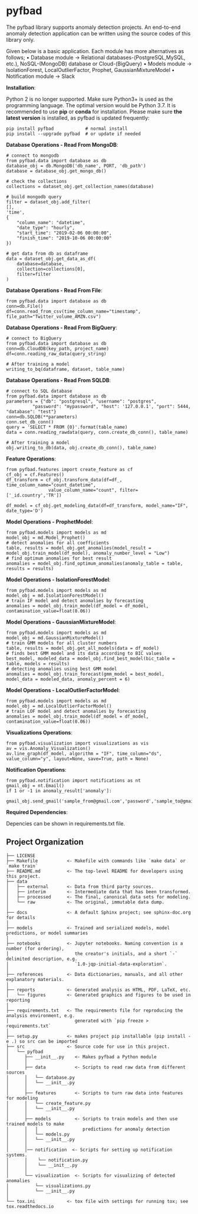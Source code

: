 pyfbad
==============================

The pyfbad library supports anomaly detection projects. An end-to-end anomaly detection application can be written using the source codes of this library only.

Given below is a basic application. Each module has more alternatives as follows;
• Database module -> Relational databases-(PostgreSQL,MySQL, etc.), NoSQL-(MongoDB) database or Cloud-(BigQuery)
• Models module   -> IsolationForest, LocalOutlierFactor, Prophet, GaussianMixtureModel
• Notification module -> Slack

**Installation**:

Python 2 is no longer supported. Make sure Python3+ is used as the programming language. The optimal version would be Python 3.7. It is recommended to use **pip** or **conda** for installation. Please make sure
**the latest version** is installed, as pyfbad is updated frequently:

    pip install pyfbad            # normal install
    pip install --upgrade pyfbad  # or update if needed

**Database Operations - Read From MongoDB**:

    # connect to mongodb
    from pyfbad.data import database as db
    database_obj = db.MongoDB('db_name', PORT, 'db_path')
    database = database_obj.get_mongo_db()

    # check the collections
    collections = dataset_obj.get_collection_names(database)

    # build mongodb query
    filter = dataset_obj.add_filter(
    [],
    'time',
    {
        "column_name": "datetime",
        "date_type": "hourly",
        "start_time": "2019-02-06 00:00:00",
        "finish_time": "2019-10-06 00:00:00"
    })

    # get data from db as dataframe
    data = dataset_obj.get_data_as_df(
        database=database,
        collection=collections[0],
        filter=filter
    )
**Database Operations - Read From File**:

    from pyfbad.data import database as db
    conn=db.File()
    df=conn.read_from_csv(time_column_name="timestamp", file_path="Twitter_volume_AMZN.csv")

**Database Operations - Read From BigQuery**:

    # connect to BigQuery
    from pyfbad.data import database as db
    conn=db.CloudDB(key_path, project_name)
    df=conn.reading_raw_data(query_string)

    # After training a model
    writing_to_bq(dataframe, dataset, table_name)

**Database Operations - Read From SQLDB**:

    # connect to SQL database
    from pyfbad.data import database as db
    parameters = {"db": "postgresql", "username": "postgres",
              "password": "mypassword", "host": '127.0.0.1', "port": 5444, "database": "test"}
    conn=db.SQLDB(**parameters)
    conn.set_db_conn()
    query = 'SELECT * FROM {0}'.format(table_name)
    data = conn.reading_rawdata(query, conn.create_db_conn(), table_name)

    # After training a model
    obj.writing_to_db(data, obj.create_db_conn(), table_name)

**Feature Operations**:

    from pyfbad.features import create_feature as cf
    cf_obj = cf.Features()
    df_transform = cf_obj.transform_data(df=df_, time_column_name="count_datetime", 
                    value_column_name="count", filter=['_id.country','TR'])

    df_model = cf_obj.get_modeling_data(df=df_transform, model_name="IF", date_type='D')

**Model Operations - ProphetModel**:

    from pyfbad.models import models as md
    model_obj = md.Model_Prophet()
    # detect anomalies for all coefficients
    table, results = model_obj.get_anomalies(model_result = model_obj.train_model(df_model), anomaly_number_level = "Low")
    # find optimum anomalies for best result
    anomalies = model_obj.find_optimum_anomalies(anomaly_table = table, results = results)

**Model Operations - IsolationForestModel**:

    from pyfbad.models import models as md
    model_obj = md.IsolationForestModel()
    # train IF model and detect anomalies by forecasting
    anomalies = model_obj.train_model(df_model = df_model, contamination_value=float(0.06))

**Model Operations - GaussianMixtureModel**:

    from pyfbad.models import models as md
    model_obj = md.GaussianMixtureModel()
    # train GMM models for all cluster numbers
    table, results = model_obj.get_all_models(data = df_model)
    # finds best GMM model and its data according to BIC values
    best_model, modeled_data = model_obj.find_best_model(bic_table = table, models = results)
    # detecting anomalies using best GMM model
    anomalies = model_obj.train_forecast(gmm_model = best_model, model_data = modeled_data, anomaly_percent = 6)

**Model Operations - LocalOutlierFactorModel**:

    from pyfbad.models import models as md
    model_obj = md.LocalOutlierFactorModel()
    # train LOF model and detect anomalies by forecasting
    anomalies = model_obj.train_model(df_model = df_model, contamination_value=float(0.06))

**Visualizations Operations**:

    from pyfbad.visualization import visualizations as vis
    av = vis.Anomaly_Visualization()
    av.line_graph(df_model, algorithm = "IF", time_column="ds", value_column="y", layout=None, save=True, path = None)

**Notification Operations**:

    from pyfbad.notification import notifications as nt
    gmail_obj = nt.Email()
    if 1 or -1 in anomaly_result['anomaly']:
        gmail_obj.send_gmail('sample_from@gmail.com','password','sample_to@gmail.com')

**Required Dependencies**:

Depencies can be shown in requirements.txt file.


Project Organization
------------

    ├── LICENSE
    ├── Makefile           <- Makefile with commands like `make data` or `make train`
    ├── README.md          <- The top-level README for developers using this project.
    ├── data
    │   ├── external       <- Data from third party sources.
    │   ├── interim        <- Intermediate data that has been transformed.
    │   ├── processed      <- The final, canonical data sets for modeling.
    │   └── raw            <- The original, immutable data dump.
    │
    ├── docs               <- A default Sphinx project; see sphinx-doc.org for details
    │
    ├── models             <- Trained and serialized models, model predictions, or model summaries
    │
    ├── notebooks          <- Jupyter notebooks. Naming convention is a number (for ordering),
    │                         the creator's initials, and a short `-` delimited description, e.g.
    │                         `1.0-jqp-initial-data-exploration`.
    │
    ├── references         <- Data dictionaries, manuals, and all other explanatory materials.
    │
    ├── reports            <- Generated analysis as HTML, PDF, LaTeX, etc.
    │   └── figures        <- Generated graphics and figures to be used in reporting
    │
    ├── requirements.txt   <- The requirements file for reproducing the analysis environment, e.g.
    │                         generated with `pip freeze > requirements.txt`
    │
    ├── setup.py           <- makes project pip installable (pip install -e .) so src can be imported
    ├── src                <- Source code for use in this project.
    │   └── pyfbad
    │      ├── __init__.py    <- Makes pyfbad a Python module
    │      │
    │      ├── data           <- Scripts to read raw data from different sources
    │      │   └── database.py
    │      │   └── __init__.py
    │      │
    │      ├── features       <- Scripts to turn raw data into features for modeling
    │      │   └── create_feature.py
    │      │   └── __init__.py
    │      │
    │      ├── models         <- Scripts to train models and then use trained models to make
    │      │   │                 predictions for anomaly detection
    │      │   └── models.py
    │      │   └── __init__.py
    │      │
    │      │── notification  <- Scripts for setting up notification systems.
    │      │    └── notification.py
    │      │    └── __init__.py
    │      │
    │      └── visualization  <- Scripts for visualizing of detected anomalies
    │          └── visualizations.py
    │          └── __init__.py
    │
    └── tox.ini            <- tox file with settings for running tox; see tox.readthedocs.io
